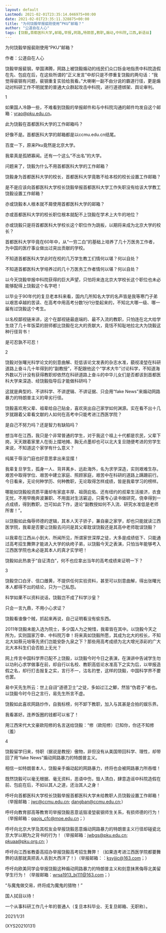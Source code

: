 ```yaml
---
layout: default
Lastmod: 2021-02-01T23:35:14.046975+00:00
date: 2021-02-01T23:35:11.328875+00:00
title: "为何饶毅举报裴刚使用“PKU”邮箱？"
author: "公道自在人心"
tags: [饶毅,首都医科大学,邮箱,举报,网路,特朗普,教职,煽动,中科院,江西,新语丝]
---
```


为何饶毅举报裴刚使用“PKU”邮箱？

作者：公道自在人心

饶毅举报裴钢，举国沸腾，网路上被饶毅煽动的线民们众口铄金地指责中科院造假在先、包庇在后，在这些所谓的“正义发言”中却只是不停重复饶毅的两句话：“我觉得裴钢有问题，裴钢重复实验给我看。”大喇喇一副不由分说的霸道行径，更是煽动对科研工作不明就里的普通大众群起攻击中科院，进行道德绑架、舆论审判。

1

如果国人冷静一些，不难看到饶毅的举报邮件和与中科院沟通的邮件均发自这个邮箱：yrao@pku.edu.cn。

此为饶毅在首都医科大学的工作邮箱吗？

好像不是。首都医科大学的邮箱都是以ccmu.edu.cn结尾。

百度一下，原来Pku竟然是北京大学。

我辈真是孤陋寡闻。还有一个这么“不出名”的大学。

问题来了，饶毅为什么不用首都医科大学的工作邮箱？

饶毅身为首都医科大学的校长，首都医科大学竟敢不给本校的校长设置工作邮箱？

是不是应该向首都医科大学校长饶毅举报首都医科大学工作失职没有给该大学教工饶毅设置工作邮箱？

亦或饶毅本人根本就不屑使用首都医科大学的邮箱？

亦或首都医科大学的校长职位根本就配不上饶毅在学术上大牛的地位？

亦或饶毅只是将首都医科大学校长这个职位作为跳板，以期将来成为北京大学的校长？

首都医科大学毕竟在60年中，从“一穷二白”的基础上培养了几十万医务工作者，为中国的医疗事业做出过突出贡献的学校。

不知道首都医科大学此时在校的几万学生教工们情何以堪？何以自处？

不知道首都医科大学培养过的几十万医务工作者情何以堪？何以自处？

以今天饶毅举报中科院获得的巨大声望，只怕将来连北京大学校长这个职位也未必能够配得上饶毅这个名字吧！

以毕业于90年代的复旦老本科来看，国内几所知名大学的名声皆是我等寒门子弟以艰苦卓越的苦读、在高考中用高考分数1分1分垫起来的，不知北大哪一级、哪一届有过饶毅这个考生。

以名校鄙视链来讲，这个在鄙视链最底端的、最不入流的教职，只怕连在北大给学生烧了几十年饭菜的厨师都比饶毅在北大的贡献大，竟恬不知耻地拉北大为饶毅这种行径背书！

是可忍孰不可忍！

2

饶毅对张曙光科学论文的刻意曲解、贬低该论文发表的杂志水准，藐视凌堃在科研道路上奋斗几十年得到的“副教授”，不配跟他这个“学术大牛”讨论科学，不知道海外数以万计没有获得教职却依然在科研道路上奋斗的中华儿女们是否都该到首都医科大学来深造、经饶毅指导后才能做科研吗？

这就是典型的、不讲科学、不讲逻辑、不讲证据、只会用“fake News”来煽动网路暴力的特朗普主义的卑劣行径。

饶毅喜欢用父辈、祖辈给自己贴金，喜欢突出自己家学如何渊源。实在看不出十几岁就跟着父辈看文献的人如何在高考中只能考进江西医学院？

是自己不努力吗？还是智力有缺陷吗？

想当年在江西，我只是个非常普通的学生，对于我这个祖上十代都是农民，父辈下岗，天天跟着家里人在街上摆地摊、胸无点墨却也可以北大复旦随便考进的穷学生来说，不知道这个家学有什么意义？

纯属于辱没门庭也好意思拿出来显摆！

我辈复旦学生，孤身一人、背井离乡、远赴海外，名为求学深造，实则艰难生存。艰苦中取得学位、艰苦中建立家庭、照顾家庭，艰苦中在科研的道路上蹒跚前行。今日看来，无论何种学历、何种教职，无论取得怎样成绩，皆是我辈学习的榜样。

哪能如饶毅般资质平庸却有家底丰厚、祖荫庇佑、还有纽约的叔辈生活接济，衣食无忧，不用早晚奔波兼职、不用面对生活窘迫，只需专心读书做研究，侥幸得到一点成绩，得到教职，岂可如此下作，遑论“副教授如何不入流、研究水准低是老师所害！”。

以饶毅如此侮辱师德的逻辑，其本人天子骄子，兼自豪之家学，却也只能就读江西医学院，我辈是否要让饶毅去问问是其父辈耽误饶毅还是其高中老师耽误饶毅？

以我辈在江西从小到大、所闻所见，所谓家世深厚之徒，大多是成绩低下、只能通过高考招生舞弊才能进入大学的纨绔子弟，以饶毅今天之表演，只怕当年能够考入江西医学院也未必是其本人的真才实学吧！

饶毅如此热衷于“自证清白”，何不也应拿出当年的高考成绩来证明一下？

3

饶毅空口白牙、信口雌黄，不提供任何实验资料，甚至可以刻意曲解，得出张曙光本人都得不出的结论，只为一己私怨。

科学如果不以资料说话，饶毅岂不成了科学沙皇？

只会一言九鼎，不用小心求证？

饶毅看谁像个贼，抓起来再说，自己证明看没有偷东西。

2011年饶毅未能入选为院士，多少国人为之惋惜，我辈皆在其中。以饶毅今天之所为，实则国家万幸、中科院万幸！将来真如饶毅所愿，其成为北大的校长，不知北大如蔡元培等先贤们岂能安卧九泉之下？那些用高考成绩为北大增光添彩的广大北大本科生们会否脸上无光？

网上传言中国科学界已配不上饶毅，以饶毅今时今日之表演，在演讲中告诫学生勿以功利心求学做事在前，却自行以名校、教职高低论水准高下之实为后，以举报造假之名，却行打击报复之实，言行不一，沽名钓誉，这样的饶毅，中国科学界不要也罢。

易中天先生所云：世上自诩“道德卫士”之徒，多如过江之鲫，然皆“伪君子”者也。以饶毅今时今日之言行，易先生所言不虚。

饶毅如此喜欢网路炒作，自我标榜，何不卸下教职，加入与其甚是合拍的娱乐界。

我看甚好。连养饭圈的钱都可以省了！

用江西宋代大文豪欧阳修的名言送给饶毅：“修（欧阳修）已知你，你还不知修（羞）

4

饶毅留学归来，恃职（据说是教授）傲物，非但没有从美国带回科学、理性，却带回了用“fake News”煽动网路暴力的特朗普主义。

相信一如特朗普本人，饶毅亲手煽动起的网路暴力，终将也会被网路暴力所吞噬！

既然饶毅可以毫无根据、毫无资料，恶语中伤，毁人清白，肆意造谣中科院造假在前、包庇在后，不如以其人之道，还治其人之身！

呼吁向首都医科大学校长饶毅举报首都医科大学未给教职人员饶毅设置工作邮箱！（举报邮箱：jwc@ccmu.edu.cn; dangban@ccmu.edu.cn;）

呼吁向教育部高等教育司举报饶毅恶意诋毁凌堃裴钢师生关系，有损师德的行为！（举报邮箱：gaojs_cfc@moe.edu.cn；）

呼吁向北京大学及其校友会举报饶毅恶意煽动网路暴力的特朗普主义行径却碰瓷北京大学以期为之背书的行为！（举报邮箱：jwbgs@pku.edu.cn; pkuaa@pku.org.cn; ）

呼吁向江西省教委高招办举报饶毅高考招生舞弊！（如果连考进江西医学院都要舞弊的话那就真把丢人丢到大西洋了！）（举报邮箱：：ksyjjjc@163.com；）

呼吁向欧美同学会举报饶毅这种煽动网路暴力的特朗普主义和刻意抹黑侮辱北美留学生行为！（举报邮箱：wrsa1913_bj111@163.com；）

“与魔鬼做交易，终将成为魔鬼的猎物！”

国人拭目以待！

一个从事科研工作几十年的普通人（复旦本科毕业、无复旦邮箱、无职称）。

2021/1/31

(XYS20210131)

